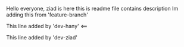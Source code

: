 Hello everyone, ziad is here
this is readme file
contains description
Im adding this from 'feature-branch'

This line added by 'dev-hany' <==

This line added by 'dev-ziad'
